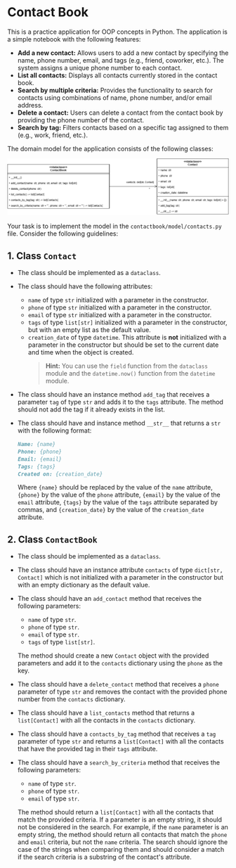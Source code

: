 # Contact Book

This is a practice application for OOP concepts in Python. The application is a simple notebook with the following
features:

- **Add a new contact:** Allows users to add a new contact by specifying the name, phone number, email, and tags (e.g., friend, coworker, etc.). The system assigns a unique phone number to each contact.
- **List all contacts:** Displays all contacts currently stored in the contact book.
- **Search by multiple criteria:** Provides the functionality to search for contacts using combinations of name, phone number, and/or email address.
- **Delete a contact:** Users can delete a contact from the contact book by providing the phone number of the contact.
- **Search by tag:** Filters contacts based on a specific tag assigned to them (e.g., work, friend, etc.).

The domain model for the application consists of the following classes:

![Contactbook Domain Model](assets/images/contactbook-model.png)

Your task is to implement the model in the `contactbook/model/contacts.py` file. Consider the following guidelines:

## 1. Class `Contact`

- The class should be implemented as a `dataclass`.
- The class should have the following attributes:

  - `name` of type `str` initialized with a parameter in the constructor.
  - `phone` of type `str` initialized with a parameter in the constructor.
  - `email` of type `str` initialized with a parameter in the constructor.
  - `tags` of type `list[str]` initialized with a parameter in the constructor, but with an empty list as the default value.
  - `creation_date` of type `datetime`. This attribute is **not** initialized with a parameter in the constructor but should be set
  to the current date and time when the object is created.
    > **Hint:** You can use the `field` function from the `dataclass` module and the `datetime.now()` function from the
    `datetime` module.

- The class should have an instance method `add_tag` that receives a parameter `tag` of type `str` and adds it to the
`tags` attribute. The method should not add the tag if it already exists in the list.
- The class should have and instance method `__str__` that returns a `str` with the following format:

  ```markdown
  Name: {name}
  Phone: {phone}
  Email: {email}
  Tags: {tags}
  Created on: {creation_date}
  ```

  Where `{name}` should be replaced by the value of the `name` attribute, `{phone}` by the value of the `phone` attribute,
  `{email}` by the value of the `email` attribute, `{tags}` by the value of the `tags` attribute separated by commas, and
  `{creation_date}` by the value of the `creation_date` attribute.

## 2. Class `ContactBook`

- The class should be implemented as a `dataclass`.
- The class should have an instance attribute `contacts` of type `dict[str, Contact]` which is not initialized with a parameter
in the constructor but with an empty dictionary as the default value.
- The class should have an `add_contact` method that receives the following parameters:

  - `name` of type `str`.
  - `phone` of type `str`.
  - `email` of type `str`.
  - `tags` of type `list[str]`.
  
  The method should create a new `Contact` object with the provided parameters and add it to the `contacts` dictionary using
  the `phone` as the key.
- The class should have a `delete_contact` method that receives a `phone` parameter of type `str`
  and removes the contact with the provided phone number from the `contacts` dictionary.
- The class should have a `list_contacts` method that returns a `list[Contact]` with all the contacts in the `contacts` dictionary.
- The class should have a `contacts_by_tag` method that receives a `tag` parameter of type `str` and returns a `list[Contact]`
  with all the contacts that have the provided tag in their `tags` attribute.
- The class should have a `search_by_criteria` method that receives the following parameters:

  - `name` of type `str`.
  - `phone` of type `str`.
  - `email` of type `str`.
  
  The method should return a `list[Contact]` with all the contacts that match the provided criteria. If a parameter is an empty
  string, it should not be considered in the search. For example, if the `name` parameter is an empty string, the method should
  return all contacts that match the `phone` and `email` criteria, but not the `name` criteria. The search should ignore the
  case of the strings when comparing them and should consider a match if the search criteria is a substring of the contact's
  attribute.
